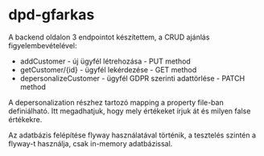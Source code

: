 # dpd-gfarkas

A backend oldalon 3 endpointot készítettem, a CRUD ajánlás figyelembevételével:
- addCustomer - új ügyfél létrehozása - PUT method
- getCustomer/{id} - ügyfél lekérdezése - GET method
- depersonalizeCustomer - ügyfél GDPR szerinti adattörlése - PATCH method

A depersonalization részhez tartozó mapping a property file-ban definiálható. Itt megadhatjuk, hogy mely értékeket írjuk át és milyen false értékekre.

Az adatbázis felépítése flyway használatával történik, a tesztelés szintén a flyway-t használja, csak in-memory adatbázissal.
